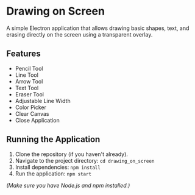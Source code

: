 # Drawing on Screen

A simple Electron application that allows drawing basic shapes, text, and erasing directly on the screen using a transparent overlay.

## Features

*   Pencil Tool
*   Line Tool
*   Arrow Tool
*   Text Tool
*   Eraser Tool
*   Adjustable Line Width
*   Color Picker
*   Clear Canvas
*   Close Application

## Running the Application

1.  Clone the repository (if you haven't already).
2.  Navigate to the project directory: `cd drawing_on_screen`
3.  Install dependencies: `npm install`
4.  Run the application: `npm start`

*(Make sure you have Node.js and npm installed.)* 